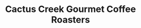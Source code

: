 ---
title: "Cactus Creek Gourmet Coffee Roasters"
url: /aberdeen/cactus-creek-gourmet-coffee-roasters/
shop: Kaffee
---